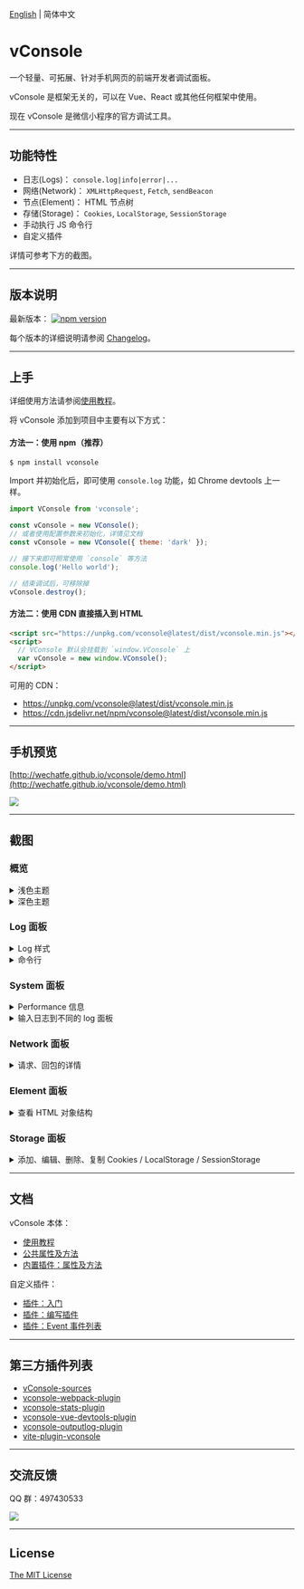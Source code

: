 [English](./README.md) | 简体中文

vConsole
===

一个轻量、可拓展、针对手机网页的前端开发者调试面板。

vConsole 是框架无关的，可以在 Vue、React 或其他任何框架中使用。

现在 vConsole 是微信小程序的官方调试工具。

---

## 功能特性

- 日志(Logs)： `console.log|info|error|...`
- 网络(Network)： `XMLHttpRequest`, `Fetch`, `sendBeacon`
- 节点(Element)： HTML 节点树
- 存储(Storage)： `Cookies`, `LocalStorage`, `SessionStorage`
- 手动执行 JS 命令行
- 自定义插件

详情可参考下方的截图。

---

## 版本说明

最新版本： [![npm version](https://img.shields.io/npm/v/vconsole/latest.svg)](https://www.npmjs.com/package/vconsole)

每个版本的详细说明请参阅 [Changelog](./CHANGELOG_CN.md)。

---

## 上手

详细使用方法请参阅[使用教程](./doc/tutorial_CN.md)。

将 vConsole 添加到项目中主要有以下方式：

#### 方法一：使用 npm（推荐）

```bash
$ npm install vconsole
```

Import 并初始化后，即可使用 `console.log` 功能，如 Chrome devtools 上一样。

```javascript
import VConsole from 'vconsole';

const vConsole = new VConsole();
// 或者使用配置参数来初始化，详情见文档
const vConsole = new VConsole({ theme: 'dark' });

// 接下来即可照常使用 `console` 等方法
console.log('Hello world');

// 结束调试后，可移除掉
vConsole.destroy();
```

#### 方法二：使用 CDN 直接插入到 HTML

```html
<script src="https://unpkg.com/vconsole@latest/dist/vconsole.min.js"></script>
<script>
  // VConsole 默认会挂载到 `window.VConsole` 上
  var vConsole = new window.VConsole();
</script>
```

可用的 CDN：

- https://unpkg.com/vconsole@latest/dist/vconsole.min.js
- https://cdn.jsdelivr.net/npm/vconsole@latest/dist/vconsole.min.js

---

## 手机预览

[http://wechatfe.github.io/vconsole/demo.html](http://wechatfe.github.io/vconsole/demo.html)

![](./doc/screenshot/qrcode.png)

---

## 截图

### 概览

<details>
  <summary>浅色主题</summary>

![](./doc/screenshot/overview_light.jpg)
</details>

<details>
  <summary>深色主题</summary>

![](./doc/screenshot/overview_dark.jpg)
</details>

### Log 面板

<details>
  <summary>Log 样式</summary>

![](./doc/screenshot/plugin_log_types.jpg)
</details>

<details>
  <summary>命令行</summary>

![](./doc/screenshot/plugin_log_command.jpg)
</details>

### System 面板

<details>
  <summary>Performance 信息</summary>

![](./doc/screenshot/plugin_system.jpg)
</details>

<details>
  <summary>输入日志到不同的 log 面板</summary>

```javascript
console.log('output to Log panel.')
console.log('[system]', 'output to System panel.')
```
</details>

### Network 面板

<details>
  <summary>请求、回包的详情</summary>

![](./doc/screenshot/plugin_network.jpg)
</details>

### Element 面板

<details>
  <summary>查看 HTML 对象结构</summary>

![](./doc/screenshot/plugin_element.jpg)
</details>

### Storage 面板

<details>
  <summary>添加、编辑、删除、复制 Cookies / LocalStorage / SessionStorage</summary>

![](./doc/screenshot/plugin_storage.jpg)
</details>

---

## 文档


vConsole 本体：

 - [使用教程](./doc/tutorial_CN.md)
 - [公共属性及方法](./doc/public_properties_methods_CN.md)
 - [内置插件：属性及方法](./doc/plugin_properties_methods_CN.md)

自定义插件：

 - [插件：入门](./doc/plugin_getting_started_CN.md)
 - [插件：编写插件](./doc/plugin_building_a_plugin_CN.md)
 - [插件：Event 事件列表](./doc/plugin_event_list_CN.md)

---

## 第三方插件列表

 - [vConsole-sources](https://github.com/WechatFE/vConsole-sources)
 - [vconsole-webpack-plugin](https://github.com/diamont1001/vconsole-webpack-plugin)
 - [vconsole-stats-plugin](https://github.com/smackgg/vConsole-Stats)
 - [vconsole-vue-devtools-plugin](https://github.com/Zippowxk/vue-vconsole-devtools)
 - [vconsole-outputlog-plugin](https://github.com/sunlanda/vconsole-outputlog-plugin)
 - [vite-plugin-vconsole](https://github.com/vadxq/vite-plugin-vconsole)

---

## 交流反馈

QQ 群：497430533

![](./doc/screenshot/qq_group.png)

---

## License

[The MIT License](./LICENSE)

